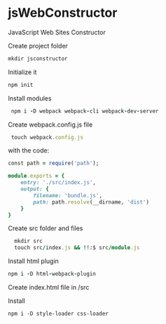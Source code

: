 # jsWebConstructor
JavaScript Web Sites Constructor

Create project folder
```Ruby
mkdir jsconstructor
```
Initialize it
```Ruby
npm init
```
Install modules
```Ruby
 npm i -D webpack webpack-cli webpack-dev-server
```
 Create webpack.config.js file
```Ruby
 touch webpack.config.js  
```
with the code:
```Ruby
const path = require('path');

module.exports = {
    entry: './src/index.js',
    output: {
        filename: 'bundle.js',
        path: path.resolve(__dirname, 'dist')
    }
}
```
 Create src folder and files
```Ruby
  mkdir src
  touch src/index.js && !!:$ src/module.js
```
Install html plugin
```Ruby
npm i -D html-webpack-plugin
```
Create index.html file in /src
  
Install 
```
npm i -D style-loader css-loader
```
